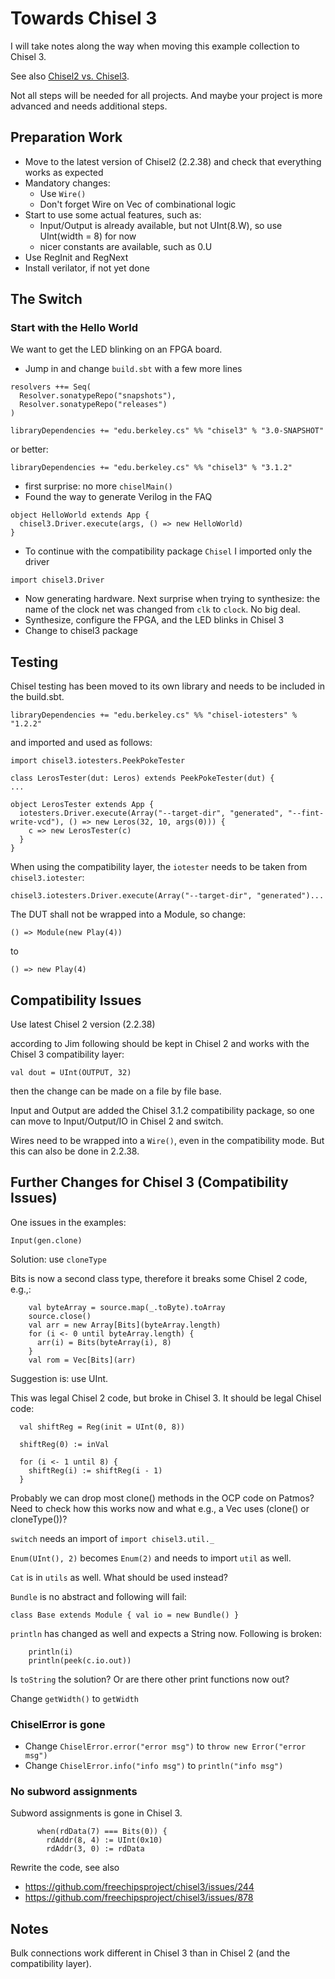 # Towards Chisel 3

I will take notes along the way when moving this example collection
to Chisel 3.

See also [Chisel2 vs. Chisel3](https://github.com/freechipsproject/chisel3/wiki/Chisel3-vs-Chisel2).

Not all steps will be needed for all projects. And maybe your project is
more advanced and needs additional steps.

## Preparation Work

 * Move to the latest version of Chisel2 (2.2.38) and check that everything works as expected
 * Mandatory changes:
   * Use ```Wire()```
   * Don't forget Wire on Vec of combinational logic
 * Start to use some actual features, such as:
   * Input/Output is already available, but not UInt(8.W), so use UInt(width = 8) for now
   * nicer constants are available, such as 0.U
 * Use RegInit and RegNext
 * Install verilator, if not yet done

## The Switch

### Start with the Hello World

We want to get the LED blinking on an FPGA board.

 * Jump in and change `build.sbt` with a few more lines

```
resolvers ++= Seq(
  Resolver.sonatypeRepo("snapshots"),
  Resolver.sonatypeRepo("releases")
)

libraryDependencies += "edu.berkeley.cs" %% "chisel3" % "3.0-SNAPSHOT"
```

or better:
```
libraryDependencies += "edu.berkeley.cs" %% "chisel3" % "3.1.2"
```

 * first surprise: no more `chiselMain()`
 * Found the way to generate Verilog in the FAQ
```
object HelloWorld extends App {
  chisel3.Driver.execute(args, () => new HelloWorld)
}
```
 * To continue with the compatibility package `Chisel` I imported only the driver
```
import chisel3.Driver
```
 * Now generating hardware. Next surprise when trying to synthesize: the
name of the clock net was changed from `clk` to `clock`. No big deal.
 * Synthesize, configure the FPGA, and the LED blinks in Chisel 3
 * Change to chisel3 package


## Testing

Chisel testing has been moved to its own library and needs to be included
in the build.sbt.

```
libraryDependencies += "edu.berkeley.cs" %% "chisel-iotesters" % "1.2.2"
```
and imported and used as follows:

```
import chisel3.iotesters.PeekPokeTester

class LerosTester(dut: Leros) extends PeekPokeTester(dut) {
...

object LerosTester extends App {
  iotesters.Driver.execute(Array("--target-dir", "generated", "--fint-write-vcd"), () => new Leros(32, 10, args(0))) {
    c => new LerosTester(c)
  }
}
```

When using the compatibility layer, the ```iotester``` needs to be
taken from ```chisel3.iotester```:

```
chisel3.iotesters.Driver.execute(Array("--target-dir", "generated")...
```

The DUT shall not be wrapped into a Module, so change:
```
() => Module(new Play(4))
```
to
```
() => new Play(4)
```


## Compatibility Issues

Use latest Chisel 2 version (2.2.38)

according to Jim following should be kept in Chisel 2 and works with the Chisel 3 compatibility layer:

```
val dout = UInt(OUTPUT, 32)
```

then the change can be made on a file by file base.

Input and Output are added the Chisel 3.1.2 compatibility package,
so one can move to Input/Output/IO in Chisel 2 and switch.

Wires need to be wrapped into a ```Wire()```, even in the compatibility
mode. But this can also be done in 2.2.38.

## Further Changes for Chisel 3 (Compatibility Issues)

One issues in the examples:

```
Input(gen.clone)
```
Solution: use ```cloneType```

Bits is now a second class type, therefore it breaks some Chisel 2 code, e.g.,:

```
    val byteArray = source.map(_.toByte).toArray
    source.close()
    val arr = new Array[Bits](byteArray.length)
    for (i <- 0 until byteArray.length) {
      arr(i) = Bits(byteArray(i), 8)
    }
    val rom = Vec[Bits](arr)
```

Suggestion is: use UInt.

This was legal Chisel 2 code, but broke in Chisel 3. It should be legal Chisel code:

```
  val shiftReg = Reg(init = UInt(0, 8))

  shiftReg(0) := inVal

  for (i <- 1 until 8) {
    shiftReg(i) := shiftReg(i - 1)
  }
```

Probably we can drop most clone() methods in the OCP code on Patmos?
Need to check how this works now and what e.g., a Vec uses (clone() or cloneType())?

```switch``` needs an import of ```import chisel3.util._```

```Enum(UInt(), 2)``` becomes ```Enum(2)``` and needs to import ```util``` as well.

```Cat``` is in ```utils``` as well. What should be used instead?

```Bundle``` is no abstract and following will fail:

```
class Base extends Module { val io = new Bundle() }
```

`println` has changed as well and expects a String now. Following is broken:

```
    println(i)
    println(peek(c.io.out))
```
Is ```toString``` the solution? Or are there other print functions now out?

Change `getWidth()` to `getWidth`

### ChiselError is gone

 * Change `ChiselError.error("error msg")` to `throw new Error("error msg")`
 * Change `ChiselError.info("info msg")` to `println("info msg")`

### No subword assignments

Subword assignments is gone in Chisel 3.
```
      when(rdData(7) === Bits(0)) {
        rdAddr(8, 4) := UInt(0x10)
        rdAddr(3, 0) := rdData
```

Rewrite the code, see also 
 * https://github.com/freechipsproject/chisel3/issues/244
 * https://github.com/freechipsproject/chisel3/issues/878


## Notes

Bulk connections work different in Chisel 3 than in Chisel 2 (and the compatibility layer).
